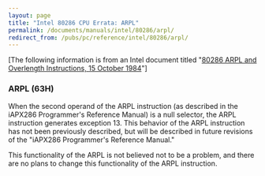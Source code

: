 ```yaml
---
layout: page
title: "Intel 80286 CPU Errata: ARPL"
permalink: /documents/manuals/intel/80286/arpl/
redirect_from: /pubs/pc/reference/intel/80286/arpl/
---
```


[The following information is from an Intel document titled "[80286 ARPL and Overlength Instructions, 15 October 1984](https://docs.pcjs.org/manuals/intel/80286/80286_ARPL-1984-10-15.pdf)"]

### ARPL (63H)

When the second operand of the ARPL instruction (as described in the iAPX286 Programmer's Reference Manual) is a null
selector, the ARPL instruction generates exception 13. This behavior of the ARPL instruction has not been previously described,
but will be described in future revisions of the "iAPX286 Programmer's Reference Manual."

This functionality of the ARPL is not believed not to be a problem, and there are no plans to change this functionality
of the ARPL instruction.
